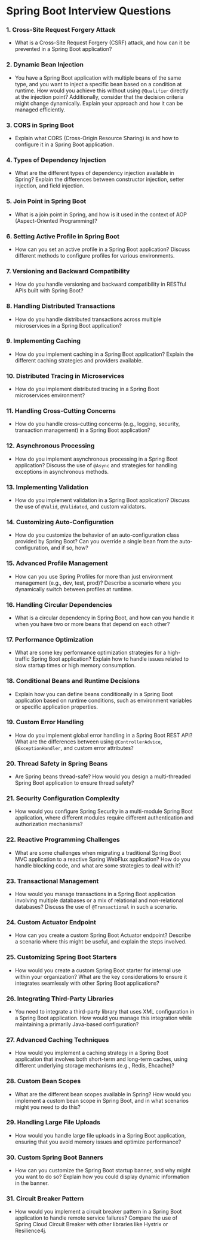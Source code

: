 # Spring Boot Interview Questions

### 1. Cross-Site Request Forgery Attack
- What is a Cross-Site Request Forgery (CSRF) attack, and how can it be prevented in a Spring Boot application?

### 2. Dynamic Bean Injection
- You have a Spring Boot application with multiple beans of the same type, and you want to inject a specific bean based on a condition at runtime. How would you achieve this without using `@Qualifier` directly at the injection point? Additionally, consider that the decision criteria might change dynamically. Explain your approach and how it can be managed efficiently.

### 3. CORS in Spring Boot
- Explain what CORS (Cross-Origin Resource Sharing) is and how to configure it in a Spring Boot application.

### 4. Types of Dependency Injection
- What are the different types of dependency injection available in Spring? Explain the differences between constructor injection, setter injection, and field injection.

### 5. Join Point in Spring Boot
- What is a join point in Spring, and how is it used in the context of AOP (Aspect-Oriented Programming)?

### 6. Setting Active Profile in Spring Boot
- How can you set an active profile in a Spring Boot application? Discuss different methods to configure profiles for various environments.

### 7. Versioning and Backward Compatibility
- How do you handle versioning and backward compatibility in RESTful APIs built with Spring Boot?

### 8. Handling Distributed Transactions
- How do you handle distributed transactions across multiple microservices in a Spring Boot application?

### 9. Implementing Caching
- How do you implement caching in a Spring Boot application? Explain the different caching strategies and providers available.

### 10. Distributed Tracing in Microservices
- How do you implement distributed tracing in a Spring Boot microservices environment?

### 11. Handling Cross-Cutting Concerns
- How do you handle cross-cutting concerns (e.g., logging, security, transaction management) in a Spring Boot application?

### 12. Asynchronous Processing
- How do you implement asynchronous processing in a Spring Boot application? Discuss the use of `@Async` and strategies for handling exceptions in asynchronous methods.

### 13. Implementing Validation
- How do you implement validation in a Spring Boot application? Discuss the use of `@Valid`, `@Validated`, and custom validators.

### 14. Customizing Auto-Configuration
- How do you customize the behavior of an auto-configuration class provided by Spring Boot? Can you override a single bean from the auto-configuration, and if so, how?

### 15. Advanced Profile Management
- How can you use Spring Profiles for more than just environment management (e.g., dev, test, prod)? Describe a scenario where you dynamically switch between profiles at runtime.

### 16. Handling Circular Dependencies
- What is a circular dependency in Spring Boot, and how can you handle it when you have two or more beans that depend on each other?

### 17. Performance Optimization
- What are some key performance optimization strategies for a high-traffic Spring Boot application? Explain how to handle issues related to slow startup times or high memory consumption.

### 18. Conditional Beans and Runtime Decisions
- Explain how you can define beans conditionally in a Spring Boot application based on runtime conditions, such as environment variables or specific application properties.

### 19. Custom Error Handling
- How do you implement global error handling in a Spring Boot REST API? What are the differences between using `@ControllerAdvice`, `@ExceptionHandler`, and custom error attributes?

### 20. Thread Safety in Spring Beans
- Are Spring beans thread-safe? How would you design a multi-threaded Spring Boot application to ensure thread safety?

### 21. Security Configuration Complexity
- How would you configure Spring Security in a multi-module Spring Boot application, where different modules require different authentication and authorization mechanisms?

### 22. Reactive Programming Challenges
- What are some challenges when migrating a traditional Spring Boot MVC application to a reactive Spring WebFlux application? How do you handle blocking code, and what are some strategies to deal with it?

### 23. Transactional Management
- How would you manage transactions in a Spring Boot application involving multiple databases or a mix of relational and non-relational databases? Discuss the use of `@Transactional` in such a scenario.

### 24. Custom Actuator Endpoint
- How can you create a custom Spring Boot Actuator endpoint? Describe a scenario where this might be useful, and explain the steps involved.

### 25. Customizing Spring Boot Starters
- How would you create a custom Spring Boot starter for internal use within your organization? What are the key considerations to ensure it integrates seamlessly with other Spring Boot applications?

### 26. Integrating Third-Party Libraries
- You need to integrate a third-party library that uses XML configuration in a Spring Boot application. How would you manage this integration while maintaining a primarily Java-based configuration?

### 27. Advanced Caching Techniques
- How would you implement a caching strategy in a Spring Boot application that involves both short-term and long-term caches, using different underlying storage mechanisms (e.g., Redis, Ehcache)?

### 28. Custom Bean Scopes
- What are the different bean scopes available in Spring? How would you implement a custom bean scope in Spring Boot, and in what scenarios might you need to do this?

### 29. Handling Large File Uploads
- How would you handle large file uploads in a Spring Boot application, ensuring that you avoid memory issues and optimize performance?

### 30. Custom Spring Boot Banners
- How can you customize the Spring Boot startup banner, and why might you want to do so? Explain how you could display dynamic information in the banner.

### 31. Circuit Breaker Pattern
- How would you implement a circuit breaker pattern in a Spring Boot application to handle remote service failures? Compare the use of Spring Cloud Circuit Breaker with other libraries like Hystrix or Resilience4j.
